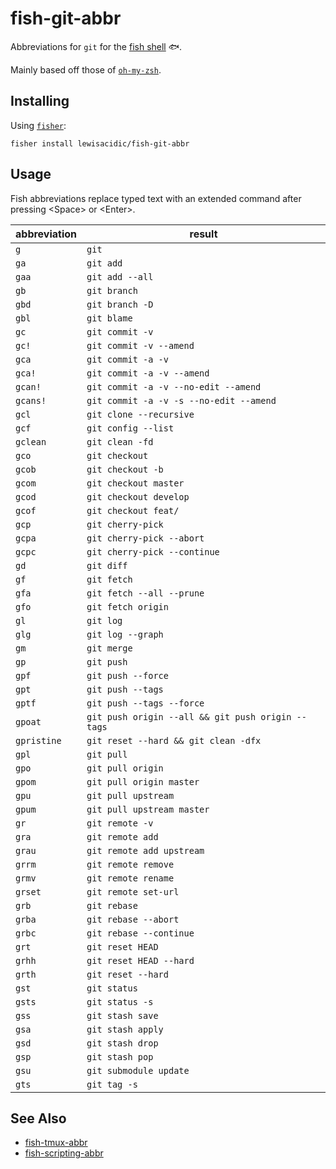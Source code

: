 # fish-git-abbr
Abbreviations for `git` for the [fish shell](https://fishshell.com/) :fish:.

Mainly based off those of [`oh-my-zsh`](https://github.com/robbyrussell/oh-my-zsh/wiki/Cheatsheet#git).

## Installing

Using [`fisher`](https://github.com/jorgebucaran/fisher):

```fish
fisher install lewisacidic/fish-git-abbr
```

## Usage

Fish abbreviations replace typed text with an extended command after pressing \<Space> or \<Enter>.

abbreviation | result
-------------|--------
`g` | `git`
`ga` | `git add`
`gaa` | `git add --all`
`gb` | `git branch`
`gbd` | `git branch -D`
`gbl` | `git blame`
`gc` | `git commit -v`
`gc!` | `git commit -v --amend`
`gca` | `git commit -a -v`
`gca!` | `git commit -a -v --amend`
`gcan!` | `git commit -a -v --no-edit --amend`
`gcans!` | `git commit -a -v -s --no-edit --amend`
`gcl` | `git clone --recursive`
`gcf` | `git config --list`
`gclean` | `git clean -fd`
`gco` | `git checkout`
`gcob` | `git checkout -b`
`gcom` | `git checkout master`
`gcod` | `git checkout develop`
`gcof` | `git checkout feat/`
`gcp` | `git cherry-pick`
`gcpa` | `git cherry-pick --abort`
`gcpc` | `git cherry-pick --continue`
`gd` | `git diff`
`gf` | `git fetch`
`gfa` | `git fetch --all --prune`
`gfo` | `git fetch origin`
`gl` | `git log`
`glg` | `git log --graph`
`gm` | `git merge`
`gp` | `git push`
`gpf` | `git push --force`
`gpt` | `git push --tags`
`gptf` | `git push --tags --force`
`gpoat` | `git push origin --all && git push origin --tags`
`gpristine` | `git reset --hard && git clean -dfx`
`gpl` | `git pull`
`gpo` | `git pull origin`
`gpom` | `git pull origin master`
`gpu` | `git pull upstream`
`gpum` | `git pull upstream master`
`gr` | `git remote -v`
`gra` | `git remote add`
`grau` | `git remote add upstream`
`grrm` | `git remote remove`
`grmv` | `git remote rename`
`grset` | `git remote set-url`
`grb` | `git rebase`
`grba` | `git rebase --abort`
`grbc` | `git rebase --continue`
`grt` | `git reset HEAD`
`grhh` | `git reset HEAD --hard`
`grth` | `git reset --hard`
`gst` | `git status`
`gsts` | `git status -s`
`gss` | `git stash save`
`gsa` | `git stash apply`
`gsd` | `git stash drop`
`gsp` | `git stash pop`
`gsu` | `git submodule update`
`gts` | `git tag -s`

## See Also

- [fish-tmux-abbr](https://github.com/lewisacidic/fish-tmux-abbr)
- [fish-scripting-abbr](https://github.com/lewisacidic/fish-scripting-abbr)
